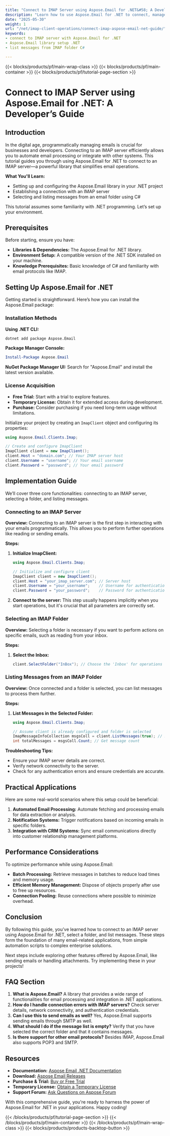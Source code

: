 ```yaml
---
title: "Connect to IMAP Server using Aspose.Email for .NET&#58; A Developer’s Guide"
description: "Learn how to use Aspose.Email for .NET to connect, manage, and list emails from an IMAP server with C#. Ideal for developers seeking efficient email integration."
date: "2025-05-30"
weight: 1
url: "/net/imap-client-operations/connect-imap-aspose-email-net-guide/"
keywords:
- connect to IMAP server with Aspose.Email for .NET
- Aspose.Email library setup .NET
- list messages from IMAP folder C#

---
```


{{< blocks/products/pf/main-wrap-class >}}
{{< blocks/products/pf/main-container >}}
{{< blocks/products/pf/tutorial-page-section >}}
# Connect to IMAP Server using Aspose.Email for .NET: A Developer’s Guide

## Introduction

In the digital age, programmatically managing emails is crucial for businesses and developers. Connecting to an IMAP server efficiently allows you to automate email processing or integrate with other systems. This tutorial guides you through using Aspose.Email for .NET to connect to an IMAP server—a powerful library that simplifies email operations.

**What You'll Learn:**
- Setting up and configuring the Aspose.Email library in your .NET project
- Establishing a connection with an IMAP server
- Selecting and listing messages from an email folder using C#

This tutorial assumes some familiarity with .NET programming. Let’s set up your environment.

## Prerequisites

Before starting, ensure you have:
- **Libraries & Dependencies:** The Aspose.Email for .NET library.
- **Environment Setup:** A compatible version of the .NET SDK installed on your machine.
- **Knowledge Prerequisites:** Basic knowledge of C# and familiarity with email protocols like IMAP.

## Setting Up Aspose.Email for .NET

Getting started is straightforward. Here’s how you can install the Aspose.Email package:

### Installation Methods

**Using .NET CLI:**
```bash
dotnet add package Aspose.Email
```

**Package Manager Console:**
```powershell
Install-Package Aspose.Email
```

**NuGet Package Manager UI:**
Search for "Aspose.Email" and install the latest version available.

### License Acquisition
- **Free Trial:** Start with a trial to explore features.
- **Temporary License:** Obtain it for extended access during development.
- **Purchase:** Consider purchasing if you need long-term usage without limitations.

Initialize your project by creating an `ImapClient` object and configuring its properties:

```csharp
using Aspose.Email.Clients.Imap;

// Create and configure ImapClient
ImapClient client = new ImapClient();
client.Host = "domain.com"; // Your IMAP server host
client.Username = "username"; // Your email username
client.Password = "password"; // Your email password
```

## Implementation Guide

We’ll cover three core functionalities: connecting to an IMAP server, selecting a folder, and listing messages.

### Connecting to an IMAP Server

**Overview:**
Connecting to an IMAP server is the first step in interacting with your emails programmatically. This allows you to perform further operations like reading or sending emails.

**Steps:**
1. **Initialize ImapClient:** 
   ```csharp
   using Aspose.Email.Clients.Imap;
   
   // Initialize and configure client
   ImapClient client = new ImapClient();
   client.Host = "your_imap_server.com"; // Server host
   client.Username = "your_username";    // Username for authentication
   client.Password = "your_password";    // Password for authentication
   ```
2. **Connect to the server:** 
   This step usually happens implicitly when you start operations, but it's crucial that all parameters are correctly set.

### Selecting an IMAP Folder

**Overview:**
Selecting a folder is necessary if you want to perform actions on specific emails, such as reading from your inbox.

**Steps:**
1. **Select the Inbox:** 
   ```csharp
   client.SelectFolder("InBox"); // Choose the 'Inbox' for operations
   ```

### Listing Messages from an IMAP Folder

**Overview:**
Once connected and a folder is selected, you can list messages to process them further.

**Steps:**
1. **List Messages in the Selected Folder:** 
   ```csharp
   using Aspose.Email.Clients.Imap;

   // Assume client is already configured and folder is selected
   ImapMessageInfoCollection msgsColl = client.ListMessages(true); // Retrieve all messages
   int totalMessages = msgsColl.Count; // Get message count
   ```

**Troubleshooting Tips:**
- Ensure your IMAP server details are correct.
- Verify network connectivity to the server.
- Check for any authentication errors and ensure credentials are accurate.

## Practical Applications

Here are some real-world scenarios where this setup could be beneficial:
1. **Automated Email Processing:** Automate fetching and processing emails for data extraction or analysis.
2. **Notification Systems:** Trigger notifications based on incoming emails in specific folders.
3. **Integration with CRM Systems:** Sync email communications directly into customer relationship management platforms.

## Performance Considerations

To optimize performance while using Aspose.Email:
- **Batch Processing:** Retrieve messages in batches to reduce load times and memory usage.
- **Efficient Memory Management:** Dispose of objects properly after use to free up resources.
- **Connection Pooling:** Reuse connections where possible to minimize overhead.

## Conclusion

By following this guide, you’ve learned how to connect to an IMAP server using Aspose.Email for .NET, select a folder, and list messages. These steps form the foundation of many email-related applications, from simple automation scripts to complex enterprise solutions.

Next steps include exploring other features offered by Aspose.Email, like sending emails or handling attachments. Try implementing these in your projects!

## FAQ Section

1. **What is Aspose.Email?**
   A library that provides a wide range of functionalities for email processing and integration in .NET applications.
2. **How do I handle connection errors with IMAP servers?**
   Check server details, network connectivity, and authentication credentials.
3. **Can I use this to send emails as well?**
   Yes, Aspose.Email supports sending emails through SMTP as well.
4. **What should I do if the message list is empty?**
   Verify that you have selected the correct folder and that it contains messages.
5. **Is there support for other email protocols?**
   Besides IMAP, Aspose.Email also supports POP3 and SMTP.

## Resources

- **Documentation:** [Aspose Email .NET Documentation](https://reference.aspose.com/email/net/)
- **Download:** [Aspose Email Releases](https://releases.aspose.com/email/net/)
- **Purchase & Trial:** [Buy or Free Trial](https://purchase.aspose.com/buy)
- **Temporary License:** [Obtain a Temporary License](https://purchase.aspose.com/temporary-license/)
- **Support Forum:** [Ask Questions on Aspose Forum](https://forum.aspose.com/c/email/10)

With this comprehensive guide, you're ready to harness the power of Aspose.Email for .NET in your applications. Happy coding!

{{< /blocks/products/pf/tutorial-page-section >}}
{{< /blocks/products/pf/main-container >}}
{{< /blocks/products/pf/main-wrap-class >}}
{{< blocks/products/products-backtop-button >}}